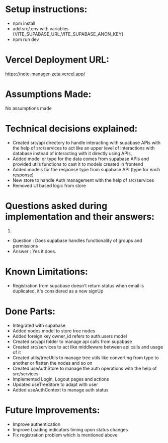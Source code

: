 # Setup instructions:

- npm install
- add src/.env with variables {VITE_SUPABASE_URL,VITE_SUPABASE_ANON_KEY}
- npm run dev

# Vercel Deployment URL:

<a href="https://note-manager-zeta.vercel.app/" target="_blank">https://note-manager-zeta.vercel.app/</a>

# Assumptions Made:

No assumptions made

# Technical decisions explained:

- Created src/api directory to handle interacting with supabase APIs with the help of src/services to act like an upper level of interactions with database instead of interacting with it directly using APIs,
- Added model or type for the data comes from supabase APIs and provided utils functions to cast it to models created in frontend
- Added models for the response type from supabase API (type for each response)
- New store to handle Auth management with the help of src/services
- Removed UI based logic from store

# Questions asked during implementation and their answers:

1.

- Question : Does supabase handles functionality of groups and permissions
- Answer : Yes it does.

# Known Limitations:

- Registration from supabase doesn't return status when email is duplicated, it's considered as a new signUp

# Done Parts:

- Integrated with supabase
- Added nodes model to store tree nodes
- Added foreign key owner_id refers to auth.users model
- Created src/api folder to manage api calls from supabase
- Created src/services to act like middleware between api calls and usage of it
- Created utils/treeUtils to manage tree utils like converting from type to another or flatten the nodes and so on
- Created useAuthStore to manage the auth operations with the help of src/services
- Implemented Login, Logout pages and actions
- Updated useTreeStore to adapt with user
- Added useAuthContext to manage auth status

# Future Improvements:

- Improve authentication
- Improve Loading indicators timing upon status changes
- Fix registration problem which is mentioned above
